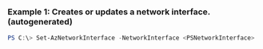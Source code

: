 ### Example 1: Creates or updates a network interface. (autogenerated)
```powershell
PS C:\> Set-AzNetworkInterface -NetworkInterface <PSNetworkInterface>
```

